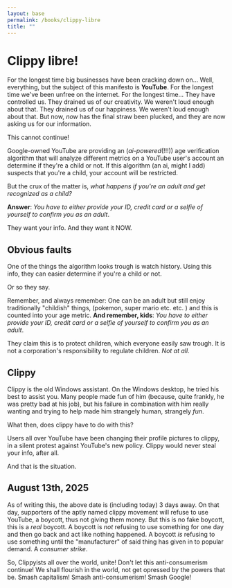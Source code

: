 ```yaml
---
layout: base
permalink: /books/clippy-libre
title: ""
---
```


# Clippy libre!
For the longest time big businesses have been cracking down on... Well, everything, but the subject
of this manifesto is **YouTube**. For the longest time we've been unfree on the internet.
For the longest time... They have controlled us. They drained us of our creativity. We weren't loud
enough about that. They drained us of our happiness. We weren't loud enough about that. But now,
*now* has the final straw been plucked, and they are now asking us for our information.

This cannot continue!

Google-owned YouTube are providing an (*ai-powered*(!!!)) age verification algorithm that will analyze
different metrics on a YouTube user's account an determine if they're a child or not. If this algorithm
(an ai, might I add) suspects that you're a child, your account will be restricted.

But the crux of the matter is, *what happens if you're an adult and get recognized as a child?*

**Answer**: *You have to either provide your ID, credit card or a selfie of yourself to confirm
you as an adult*.

They want your info. And they want it NOW.

## Obvious faults
One of the things the algorithm looks trough is watch history. Using this info, they can easier
determine if you're a child or not.

Or so they say.

Remember, and always remember: One can be an adult but still enjoy traditionally "childish" things,
(pokemon, super mario etc. etc. ) and this is counted into your age metric. **And remember, kids**:
*You have to either provide your ID, credit card or a selfie of yourself to confirm you as an adult*.

They claim this is to protect children, which everyone easily saw trough. It is not a corporation's
responsibility to regulate children. *Not at all*.

## Clippy
Clippy is the old Windows assistant. On the Windows desktop, he tried his best to assist you. Many
people made fun of him (because, quite frankly, he was pretty bad at his job), but his failure in
combination with him really wanting and trying to help made him strangely human, strangely *fun*.

What then, does clippy have to do with this?

Users all over YouTube have been changing their profile pictures to clippy, in a silent protest
against YouTube's new policy. Clippy would never steal your info, after all.

And that is the situation.

## August 13th, 2025
As of writing this, the above date is (including today) 3 days away. On that day, supporters of the
aptly named clippy movement will refuse to use YouTube, a boycott, thus not giving them money. But this is no
fake boycott, this is a *real* boycott. A boycott is *not* refusing to use something for one day and
then go back and act like nothing happened. A boycott *is* refusing to use something until the "manufacturer"
of said thing has given in to popular demand. A *consumer strike*.

So, Clippyists all over the world, unite! Don't let this anti-consumerism continue! We shall flourish in the
world, not get opressed by the powers that be. Smash capitalism! Smash anti-consumerism! Smash Google!
